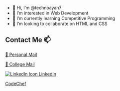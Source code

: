 - 👋 Hi, I’m @technoayan7
- 👀 I’m interested in Web Development
- 🌱 I’m currently learning Competitive Programming
- 💞️ I’m looking to collaborate on HTML and CSS

## Contact Me 📫

[📧 Personal Mail](ayanahmad7052@gmail.com)

[📧 College Mail](IIT2021090@iiita.ac.in)

[![LinkedIn Icon](https://i.stack.imgur.com/gVE0j.png) LinkedIn](https://www.linkedin.com/in/technoayan/)

[CodeChef](https://www.codechef.com/users/technoayan7)

